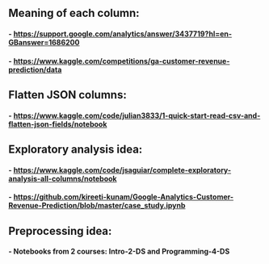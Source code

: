 ## Meaning of each column:

#### - https://support.google.com/analytics/answer/3437719?hl=en-GBanswer=1686200

#### - https://www.kaggle.com/competitions/ga-customer-revenue-prediction/data

## Flatten JSON columns:

#### - https://www.kaggle.com/code/julian3833/1-quick-start-read-csv-and-flatten-json-fields/notebook

## Exploratory analysis idea:

#### - https://www.kaggle.com/code/jsaguiar/complete-exploratory-analysis-all-columns/notebook

#### - https://github.com/kireeti-kunam/Google-Analytics-Customer-Revenue-Prediction/blob/master/case_study.ipynb

## Preprocessing idea:

#### - Notebooks from 2 courses: Intro-2-DS and Programming-4-DS